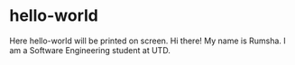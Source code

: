 # hello-world
Here hello-world will be printed on screen.
Hi there! My name is Rumsha. I am a Software Engineering student at UTD.
